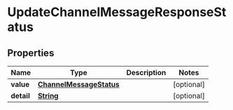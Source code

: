 

# UpdateChannelMessageResponseStatus


## Properties

| Name | Type | Description | Notes |
|------------ | ------------- | ------------- | -------------|
|**value** | [**ChannelMessageStatus**](ChannelMessageStatus.md) |  |  [optional] |
|**detail** | [**String**](String.md) |  |  [optional] |




